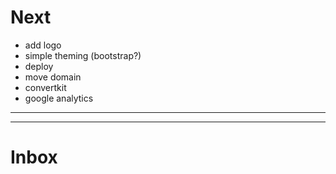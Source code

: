 # Next

* add logo
* simple theming (bootstrap?)
* deploy
* move domain
* convertkit
* google analytics

---

---

# Inbox
